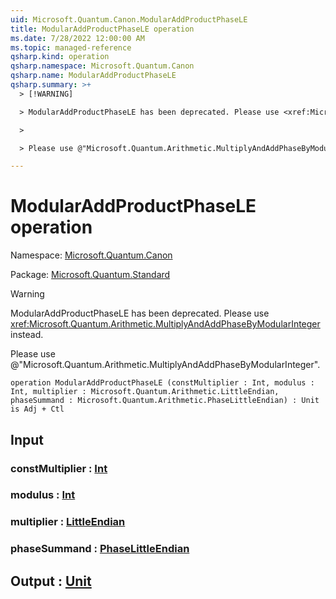 ```yaml
---
uid: Microsoft.Quantum.Canon.ModularAddProductPhaseLE
title: ModularAddProductPhaseLE operation
ms.date: 7/28/2022 12:00:00 AM
ms.topic: managed-reference
qsharp.kind: operation
qsharp.namespace: Microsoft.Quantum.Canon
qsharp.name: ModularAddProductPhaseLE
qsharp.summary: >+
  > [!WARNING]

  > ModularAddProductPhaseLE has been deprecated. Please use <xref:Microsoft.Quantum.Arithmetic.MultiplyAndAddPhaseByModularInteger> instead.

  >

  > Please use @"Microsoft.Quantum.Arithmetic.MultiplyAndAddPhaseByModularInteger".

---
```


# ModularAddProductPhaseLE operation

Namespace: [Microsoft.Quantum.Canon](xref:Microsoft.Quantum.Canon)

Package: [Microsoft.Quantum.Standard](https://nuget.org/packages/Microsoft.Quantum.Standard)


> [!WARNING]
> ModularAddProductPhaseLE has been deprecated. Please use <xref:Microsoft.Quantum.Arithmetic.MultiplyAndAddPhaseByModularInteger> instead.
>
> Please use @"Microsoft.Quantum.Arithmetic.MultiplyAndAddPhaseByModularInteger".



```qsharp
operation ModularAddProductPhaseLE (constMultiplier : Int, modulus : Int, multiplier : Microsoft.Quantum.Arithmetic.LittleEndian, phaseSummand : Microsoft.Quantum.Arithmetic.PhaseLittleEndian) : Unit is Adj + Ctl
```


## Input

### constMultiplier : [Int](xref:microsoft.quantum.qsharp.valueliterals#int-literals)




### modulus : [Int](xref:microsoft.quantum.qsharp.valueliterals#int-literals)




### multiplier : [LittleEndian](xref:Microsoft.Quantum.Arithmetic.LittleEndian)




### phaseSummand : [PhaseLittleEndian](xref:Microsoft.Quantum.Arithmetic.PhaseLittleEndian)





## Output : [Unit](xref:microsoft.quantum.qsharp.valueliterals#unit-literal)


